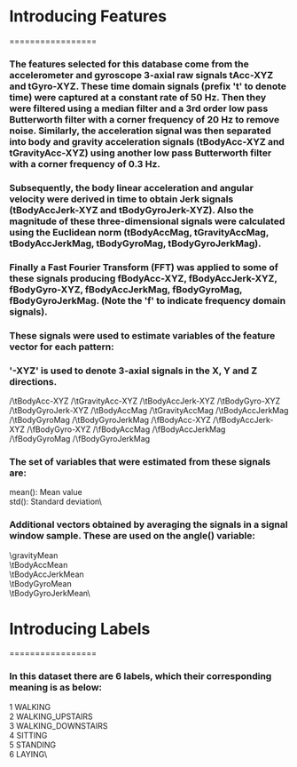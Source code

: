 # Introducing Features 
=================

### The features selected for this database come from the accelerometer and gyroscope 3-axial raw signals tAcc-XYZ and tGyro-XYZ. These time domain signals (prefix 't' to denote time) were captured at a constant rate of 50 Hz. Then they were filtered using a median filter and a 3rd order low pass Butterworth filter with a corner frequency of 20 Hz to remove noise. Similarly, the acceleration signal was then separated into body and gravity acceleration signals (tBodyAcc-XYZ and tGravityAcc-XYZ) using another low pass Butterworth filter with a corner frequency of 0.3 Hz. 
### Subsequently, the body linear acceleration and angular velocity were derived in time to obtain Jerk signals (tBodyAccJerk-XYZ and tBodyGyroJerk-XYZ). Also the magnitude of these three-dimensional signals were calculated using the Euclidean norm (tBodyAccMag, tGravityAccMag, tBodyAccJerkMag, tBodyGyroMag, tBodyGyroJerkMag). 
### Finally a Fast Fourier Transform (FFT) was applied to some of these signals producing fBodyAcc-XYZ, fBodyAccJerk-XYZ, fBodyGyro-XYZ, fBodyAccJerkMag, fBodyGyroMag, fBodyGyroJerkMag. (Note the 'f' to indicate frequency domain signals). 
### These signals were used to estimate variables of the feature vector for each pattern:  
### '-XYZ' is used to denote 3-axial signals in the X, Y and Z directions.

/\tBodyAcc-XYZ
/\tGravityAcc-XYZ
/\tBodyAccJerk-XYZ
/\tBodyGyro-XYZ
/\tBodyGyroJerk-XYZ
/\tBodyAccMag
/\tGravityAccMag
/\tBodyAccJerkMag
/\tBodyGyroMag
/\tBodyGyroJerkMag
/\fBodyAcc-XYZ
/\fBodyAccJerk-XYZ
/\fBodyGyro-XYZ
/\fBodyAccMag
/\fBodyAccJerkMag
/\fBodyGyroMag
/\fBodyGyroJerkMag

### The set of variables that were estimated from these signals are: 

mean(): Mean value\
std(): Standard deviation\

### Additional vectors obtained by averaging the signals in a signal window sample. These are used on the angle() variable:

\gravityMean\
\tBodyAccMean\
\tBodyAccJerkMean\
\tBodyGyroMean\
\tBodyGyroJerkMean\

# Introducing Labels 
=================

### In this dataset there are 6 labels, which their corresponding meaning is as below:

1 WALKING\
2 WALKING_UPSTAIRS\
3 WALKING_DOWNSTAIRS\
4 SITTING\
5 STANDING\
6 LAYING\
